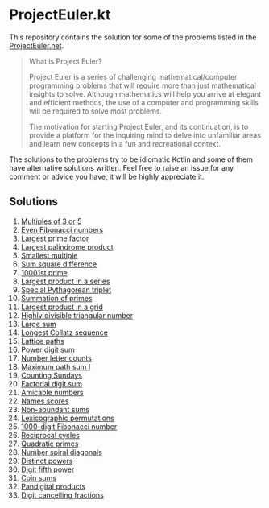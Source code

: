 # ProjectEuler.kt

This repository contains the solution for some of the problems listed in
the [ProjectEuler.net](https://projecteuler.net/).
> What is Project Euler?
>
> Project Euler is a series of challenging mathematical/computer programming problems that will require more than just
> mathematical insights to solve. Although mathematics will help you arrive at elegant and efficient methods, the use of
> a
> computer and programming skills will be required to solve most problems.
>
> The motivation for starting Project Euler, and its continuation, is to provide a platform for the inquiring mind to
> delve into unfamiliar areas and learn new concepts in a fun and recreational context.

The solutions to the problems try to be idiomatic Kotlin and some of them have alternative solutions written. Feel free
to raise an issue for any comment or advice you have, it will be highly appreciate it.

## Solutions

1. [Multiples of 3 or 5](src/main/kotlin/Problem1.kt)
2. [Even Fibonacci numbers](src/main/kotlin/Problem2.kt)
3. [Largest prime factor](src/main/kotlin/Problem3.kt)
4. [Largest palindrome product](src/main/kotlin/Problem4.kt)
5. [Smallest multiple](src/main/kotlin/Problem5.kt)
6. [Sum square difference](src/main/kotlin/Problem6.kt)
7. [10001st prime](src/main/kotlin/Problem7.kt)
8. [Largest product in a series](src/main/kotlin/Problem8.kt)
9. [Special Pythagorean triplet](src/main/kotlin/Problem9.kt)
10. [Summation of primes](src/main/kotlin/Problem10.kt)
11. [Largest product in a grid](/src/main/kotlin/Problem11.kt)
12. [Highly divisible triangular number](src/main/kotlin/Problem12.kt)
13. [Large sum](src/main/kotlin/Problem13.kt)
14. [Longest Collatz sequence](src/main/kotlin/Problem14.kt)
15. [Lattice paths](src/main/kotlin/Problem15.kt)
16. [Power digit sum](src/main/kotlin/Problem16.kt)
17. [Number letter counts](src/main/kotlin/Problem17.kt)
18. [Maximum path sum I](src/main/kotlin/Problem18.kt)
19. [Counting Sundays](src/main/kotlin/Problem19.kt)
20. [Factorial digit sum](src/main/kotlin/Problem20.kt)
21. [Amicable numbers](/src/main/kotlin/Problem21.kt)
22. [Names scores](src/main/kotlin/Problem22.kt)
23. [Non-abundant sums](src/main/kotlin/Problem23.kt)
24. [Lexicographic permutations](src/main/kotlin/Problem24.kt)
25. [1000-digit Fibonacci number](src/main/kotlin/Problem25.kt)
26. [Reciprocal cycles](src/main/kotlin/Problem26.kt)
27. [Quadratic primes](src/main/kotlin/Problem27.kt)
28. [Number spiral diagonals](src/main/kotlin/Problem28.kt)
29. [Distinct powers](src/main/kotlin/Problem29.kt)
30. [Digit fifth power](src/main/kotlin/Problem30.kt)
31. [Coin sums](src/main/kotlin/Problem31.kt)
32. [Pandigital products](src/main/kotlin/Problem32.kt)
33. [Digit cancelling fractions](src/main/kotlin/Problem33.kt)
